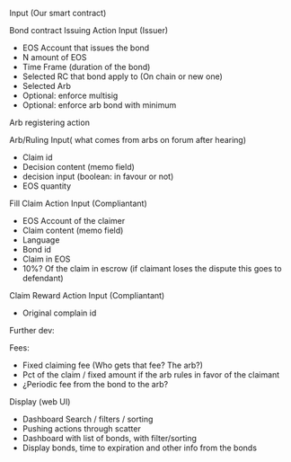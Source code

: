 Input (Our smart contract) 

Bond contract Issuing Action Input (Issuer)
 - EOS Account that issues the bond
 - N amount of EOS
 - Time Frame (duration of the bond)
 - Selected RC that bond apply to (On chain or new one)
 - Selected Arb
 - Optional: enforce multisig
 - Optional: enforce arb bond with minimum

Arb registering action

Arb/Ruling Input( what comes from arbs on forum after hearing)
 - Claim id
 - Decision content (memo field)
 - decision input (boolean: in favour or not)
 - EOS quantity

Fill Claim Action Input (Compliantant)
 - EOS Account of the claimer
 - Claim content (memo field)
 - Language
 - Bond id
 - Claim in EOS
 - 10%? Of the claim in escrow (if claimant loses the dispute this goes to defendant)

Claim Reward Action Input (Compliantant)
 - Original complain id

Further dev:

Fees:
 - Fixed claiming fee (Who gets that fee? The arb?)
 - Pct of the claim / fixed amount if the arb rules in favor of the claimant
 - ¿Periodic fee from the bond to the arb?

Display (web UI)
 - Dashboard Search / filters / sorting
 - Pushing actions through scatter
 - Dashboard with list of bonds, with filter/sorting
 - Display bonds, time to expiration and other info from the bonds
